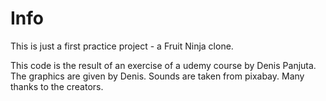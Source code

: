 # Info
This is just a first practice project - a Fruit Ninja clone. 

This code is the result of an exercise of a udemy course by Denis Panjuta. The graphics are given by Denis. Sounds are taken from pixabay. Many thanks to the creators.
